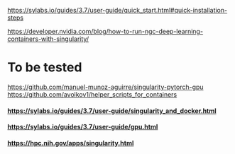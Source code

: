 
https://sylabs.io/guides/3.7/user-guide/quick_start.html#quick-installation-steps

https://developer.nvidia.com/blog/how-to-run-ngc-deep-learning-containers-with-singularity/

# To be tested
https://github.com/manuel-munoz-aguirre/singularity-pytorch-gpu
https://github.com/avolkov1/helper_scripts_for_containers

#### https://sylabs.io/guides/3.7/user-guide/singularity_and_docker.html
#### https://sylabs.io/guides/3.7/user-guide/gpu.html


#### https://hpc.nih.gov/apps/singularity.html
